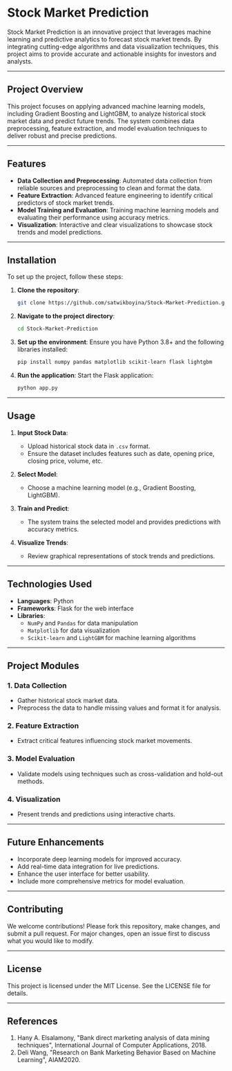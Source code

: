 # Stock Market Prediction

Stock Market Prediction is an innovative project that leverages machine learning and predictive analytics to forecast stock market trends. By integrating cutting-edge algorithms and data visualization techniques, this project aims to provide accurate and actionable insights for investors and analysts.

---

## Project Overview

This project focuses on applying advanced machine learning models, including Gradient Boosting and LightGBM, to analyze historical stock market data and predict future trends. The system combines data preprocessing, feature extraction, and model evaluation techniques to deliver robust and precise predictions.

---

## Features

- **Data Collection and Preprocessing**: Automated data collection from reliable sources and preprocessing to clean and format the data.
- **Feature Extraction**: Advanced feature engineering to identify critical predictors of stock market trends.
- **Model Training and Evaluation**: Training machine learning models and evaluating their performance using accuracy metrics.
- **Visualization**: Interactive and clear visualizations to showcase stock trends and model predictions.

---

## Installation

To set up the project, follow these steps:

1. **Clone the repository**:
   ```bash
   git clone https://github.com/satwikboyina/Stock-Market-Prediction.git
   ```
2. **Navigate to the project directory**:
   ```bash
   cd Stock-Market-Prediction
   ```
3. **Set up the environment**:
   Ensure you have Python 3.8+ and the following libraries installed:
   ```bash
   pip install numpy pandas matplotlib scikit-learn flask lightgbm
   ```
4. **Run the application**:
   Start the Flask application:
   ```bash
   python app.py
   ```

---

## Usage

1. **Input Stock Data**:
   - Upload historical stock data in `.csv` format.
   - Ensure the dataset includes features such as date, opening price, closing price, volume, etc.

2. **Select Model**:
   - Choose a machine learning model (e.g., Gradient Boosting, LightGBM).

3. **Train and Predict**:
   - The system trains the selected model and provides predictions with accuracy metrics.

4. **Visualize Trends**:
   - Review graphical representations of stock trends and predictions.

---

## Technologies Used

- **Languages**: Python
- **Frameworks**: Flask for the web interface
- **Libraries**:
  - `NumPy` and `Pandas` for data manipulation
  - `Matplotlib` for data visualization
  - `Scikit-learn` and `LightGBM` for machine learning algorithms

---

## Project Modules

### 1. Data Collection
- Gather historical stock market data.
- Preprocess the data to handle missing values and format it for analysis.

### 2. Feature Extraction
- Extract critical features influencing stock market movements.

### 3. Model Evaluation
- Validate models using techniques such as cross-validation and hold-out methods.

### 4. Visualization
- Present trends and predictions using interactive charts.

---

## Future Enhancements

- Incorporate deep learning models for improved accuracy.
- Add real-time data integration for live predictions.
- Enhance the user interface for better usability.
- Include more comprehensive metrics for model evaluation.

---

## Contributing

We welcome contributions! Please fork this repository, make changes, and submit a pull request. For major changes, open an issue first to discuss what you would like to modify.

---

## License

This project is licensed under the MIT License. See the LICENSE file for details.

---

## References

1. Hany A. Elsalamony, "Bank direct marketing analysis of data mining techniques", International Journal of Computer Applications, 2018.
2. Deli Wang, "Research on Bank Marketing Behavior Based on Machine Learning", AIAM2020.

